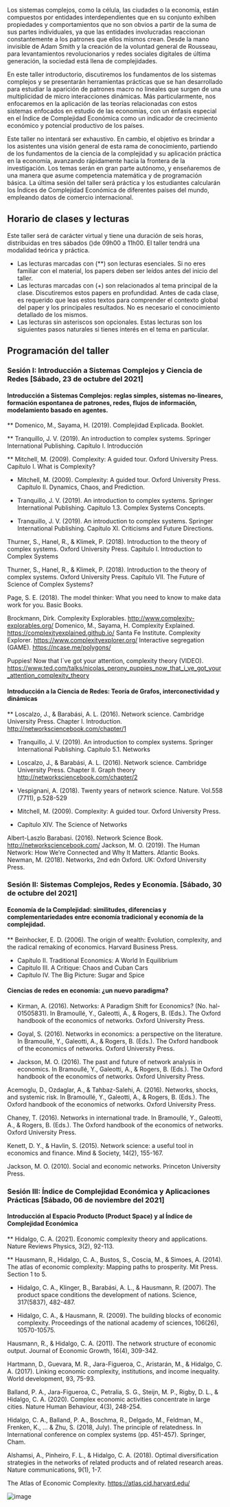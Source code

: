 Los sistemas complejos, como la célula, las ciudades o la economía, están compuestos por entidades interdependientes que en su conjunto exhiben propiedades y comportamientos que no son obvios a partir de la suma de sus partes individuales, ya que las entidades involucradas reaccionan constantemente a los patrones que ellos mismos crean. Desde la mano invisible de Adam Smith y la creación de la voluntad general de Rousseau, para levantamientos revolucionarios y redes sociales digitales de última generación, la sociedad está llena de complejidades. 

En este taller introductorio, discutiremos los fundamentos de los sistemas complejos y se presentarán herramientas prácticas que se han desarrollado para estudiar la aparición de patrones macro no lineales que surgen de una multiplicidad de micro interacciones dinámicas. Más particularmente, nos enfocaremos en la aplicación de las teorías relacionadas con estos sistemas enfocados en estudio de las economías, con un énfasis especial en el Índice de Complejidad Económica como un indicador de crecimiento económico y potencial productivo de los países. 

Este taller no intentará ser exhaustivo. En cambio, el objetivo es brindar a los asistentes una visión general de esta rama de conocimiento, partiendo de los fundamentos de la ciencia de la complejidad y su aplicación práctica en la economía, avanzando rápidamente hacia la frontera de la investigación. Los temas serán en gran parte autónomo, y enseñaremos de una manera que asume competencia matemática y de programación básica. La última sesión del taller será práctica y los estudiantes calcularán los Índices de Complejidad Económica de diferentes países del mundo, empleando datos de comercio internacional.



## Horario de clases y lecturas


Este taller será de carácter virtual y tiene una duración de seis horas, distribuidas en tres sábados ()de 09h00 a 11h00. El taller tendrá una modalidad teórica y práctica.

- Las lecturas marcadas con (**) son lecturas esenciales. Si no eres familiar con el material, los papers deben ser leídos antes del inicio del taller. 
- Las lecturas marcadas con (+) son relacionados al tema principal de la clase. Discutiremos estos papers en profundidad. Antes de cada clase, es requerido que leas estos textos para comprender el contexto global del paper y los principales resultados. No es necesario el conocimiento detallado de los mismos. 
- Las lecturas sin asteriscos son opcionales. Estas lecturas son los siguientes pasos naturales si tienes interés en el tema en particular. 

## Programación del taller

### Sesión I: Introducción a Sistemas Complejos y Ciencia de Redes [Sábado, 23 de octubre del 2021]

#### Introducción a Sistemas Complejos: reglas simples, sistemas no-lineares, formación espontanea de patrones, redes, flujos de información, modelamiento basado en agentes. 


** Domenico, M., Sayama, H. (2019). Complejidad Explicada. Booklet. 

** Tranquillo, J. V. (2019). An introduction to complex systems. Springer International Publishing. Capítulo I. Introducción

** Mitchell, M. (2009). Complexity: A guided tour. Oxford University Press. Capítulo I. What is Complexity? 

+ Mitchell, M. (2009). Complexity: A guided tour. Oxford University Press. Capítulo II. Dynamics, Chaos, and Prediction. 

+ Tranquillo, J. V. (2019). An introduction to complex systems. Springer International Publishing. Capítulo 1.3. Complex Systems Concepts.

+ Tranquillo, J. V. (2019). An introduction to complex systems. Springer International Publishing. Capítulo XI. Criticisms and Future Directions.

Thurner, S., Hanel, R., & Klimek, P. (2018). Introduction to the theory of complex systems. Oxford University Press. Capítulo I. Introduction to Complex Systems 

Thurner, S., Hanel, R., & Klimek, P. (2018). Introduction to the theory of complex systems. Oxford University Press. Capítulo VII. The Future of Science of Complex Systems?

Page, S. E. (2018). The model thinker: What you need to know to make data work for you. Basic Books.
	
Brockmann, Dirk. Complexity Explorables. http://www.complexity-explorables.org/
Domenico, M., Sayama, H. Complexity Explained. https://complexityexplained.github.io/
Santa Fe Institute. Complexity Explorer. https://www.complexityexplorer.org/
Interactive segregation (GAME). https://ncase.me/polygons/

Puppies! Now that I´ve got your attention, complexity theory (VIDEO). https://www.ted.com/talks/nicolas_perony_puppies_now_that_i_ve_got_your_attention_complexity_theory


#### Introducción a la Ciencia de Redes: Teoría de Grafos, interconectividad y dinámicas

** Loscalzo, J., & Barabási, A. L. (2016). Network science. Cambridge University Press. Chapter I. Introduction. http://networksciencebook.com/chapter/1

+ Tranquillo, J. V. (2019). An introduction to complex systems. Springer International Publishing. Capítulo 5.1. Networks

+ Loscalzo, J., & Barabási, A. L. (2016). Network science. Cambridge University Press. Chapter II. Graph theory http://networksciencebook.com/chapter/2

+ Vespignani, A. (2018). Twenty years of network science. Nature. Vol.558 (7711), p.528-529

+ Mitchell, M. (2009). Complexity: A guided tour. Oxford University Press.
-	Capítulo XIV. The Science of Networks

Albert-Laszlo Barabasi. (2016). Network Science Book. http://networksciencebook.com/
Jackson, M. O. (2019). The Human Network: How We’re Connected and Why It Matters. Atlantic Books.
Newman, M. (2018). Networks, 2nd edn Oxford. UK: Oxford University Press.


### Sesión II: Sistemas Complejos, Redes y Economía. [Sábado, 30 de octubre del 2021]

#### Economía de la Complejidad: similitudes, diferencias y complementariedades entre economía tradicional y economía de la complejidad. 

** Beinhocker, E. D. (2006). The origin of wealth: Evolution, complexity, and the radical remaking of economics. Harvard Business Press.

-	Capítulo II. Traditional Economics: A World In Equilibrium
-	Capitulo III. A Critique: Chaos and Cuban Cars
-	Capítulo IV. The Big Picture: Sugar and Spice 

#### Ciencias de redes en economía: ¿un nuevo paradigma?

+ Kirman, A. (2016). Networks: A Paradigm Shift for Economics? (No. hal-01505831). In Bramoullé, Y., Galeotti, A., & Rogers, B. (Eds.). The Oxford handbook of the economics of networks. Oxford University Press.

+ Goyal, S. (2016). Networks in economics: a perspective on the literature. In Bramoullé, Y., Galeotti, A., & Rogers, B. (Eds.). The Oxford handbook of the economics of networks. Oxford University Press.

+ Jackson, M. O. (2016). The past and future of network analysis in economics. In Bramoullé, Y., Galeotti, A., & Rogers, B. (Eds.). The Oxford handbook of the economics of networks. Oxford University Press.

Acemoglu, D., Ozdaglar, A., & Tahbaz-Salehi, A. (2016). Networks, shocks, and systemic risk. In Bramoullé, Y., Galeotti, A., & Rogers, B. (Eds.). The Oxford handbook of the economics of networks. Oxford University Press.

Chaney, T. (2016). Networks in international trade. In Bramoullé, Y., Galeotti, A., & Rogers, B. (Eds.). The Oxford handbook of the economics of networks. Oxford University Press.

Kenett, D. Y., & Havlin, S. (2015). Network science: a useful tool in economics and finance. Mind & Society, 14(2), 155-167.

Jackson, M. O. (2010). Social and economic networks. Princeton University Press.


### Sesión III: Índice de Complejidad Económica y Aplicaciones Prácticas [Sábado, 06 de noviembre del 2021]
 
#### Introducción al Espacio Producto (Product Space) y al Índice de Complejidad Económica

** Hidalgo, C. A. (2021). Economic complexity theory and applications. Nature Reviews Physics, 3(2), 92-113.

** Hausmann, R., Hidalgo, C. A., Bustos, S., Coscia, M., & Simoes, A. (2014). The atlas of economic complexity: Mapping paths to prosperity. Mit Press. Section 1 to 5. 

+ Hidalgo, C. A., Klinger, B., Barabási, A. L., & Hausmann, R. (2007). The product space conditions the development of nations. Science, 317(5837), 482-487.

+ Hidalgo, C. A., & Hausmann, R. (2009). The building blocks of economic complexity. Proceedings of the national academy of sciences, 106(26), 10570-10575.

Hausmann, R., & Hidalgo, C. A. (2011). The network structure of economic output. Journal of Economic Growth, 16(4), 309-342.

Hartmann, D., Guevara, M. R., Jara-Figueroa, C., Aristarán, M., & Hidalgo, C. A. (2017). Linking economic complexity, institutions, and income inequality. World development, 93, 75-93.

Balland, P. A., Jara-Figueroa, C., Petralia, S. G., Steijn, M. P., Rigby, D. L., & Hidalgo, C. A. (2020). Complex economic activities concentrate in large cities. Nature Human Behaviour, 4(3), 248-254.

Hidalgo, C. A., Balland, P. A., Boschma, R., Delgado, M., Feldman, M., Frenken, K., ... & Zhu, S. (2018, July). The principle of relatedness. In International conference on complex systems (pp. 451-457). Springer, Cham.

Alshamsi, A., Pinheiro, F. L., & Hidalgo, C. A. (2018). Optimal diversification strategies in the networks of related products and of related research areas. Nature communications, 9(1), 1-7.

The Atlas of Economic Complexity. https://atlas.cid.harvard.edu/

![image](https://user-images.githubusercontent.com/11298892/137024437-39526209-614a-4af7-b55f-2e69c4b3ea35.png)
